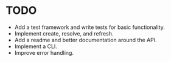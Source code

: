 # TODO

- Add a test framework and write tests for basic functionality.
- Implement create, resolve, and refresh.
- Add a readme and better documentation around the API.
- Implement a CLI.
- Improve error handling.